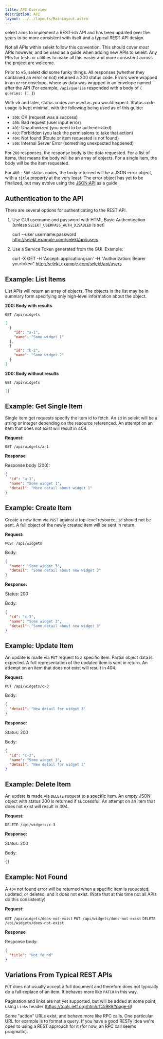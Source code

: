 ```yaml
---
title: API Overview
description: API
layout: ../../layouts/MainLayout.astro
---
```


selekt aims to implement a REST-ish API and has been updated over the years to be more consistent with itself and a typical REST API design.

Not all APIs within selekt follow this convention. This should cover _most_ APIs however, and be used as a guide when adding new APIs to selekt. Any PRs for tests or utilities to make all this easier and more consistent across the project are welcome.

Prior to v5, selekt did some funky things. All responses (whether they contained an error or not) returned a 200 status code. Errors were wrapped in an `error` envelope, where as data was wrapped in an envelope named after the API (For example, `/api/queries` responded with a body of `{ queries: [] }`)

With v5 and later, status codes are used as you would expect. Status code usage is kept minimal, with the following being used as of this guide:

- `200`: OK (request was a success)
- `400`: Bad request (user input error)
- `401`: Unauthorized (you need to be authenticated)
- `403`: Forbidden (you lack the permissions to take that action)
- `404`: Not found (Route or item requested is not found)
- `500`: Internal Server Error (something unexpected happened)

For `200` responses, the response body is the data requested. For a list of items, that means the body will be an array of objects. For a single item, the body will be the item requested.

For `400` - `500` status codes, the body returned will be a JSON error object, with a `title` property at the very least. The error object has yet to be finalized, but may evolve using the [JSON:API](https://jsonapi.org/format/#error-objects) as a guide.

## Authentication to the API

There are several options for authenticating to the REST API.

1. Use GUI username and password with HTML Basic Authentication (unless `SELEKT_USERPASS_AUTH_DISABLED` is set)

   curl --user username:password http://selekt.example.com/selekt/api/users

2. Use a Service Token generated from the GUI. Example:

   curl -X GET -H 'Accept: application/json' -H "Authorization: Bearer yourtoken" http://selekt.example.com/selekt/api/users

## Example: List Items

List APIs will return an array of objects. The objects in the list may be in summary form specifying only high-level information about the object.

**200: Body with results**

`GET /api/widgets`

```json
[
  {
    "id": "a-1",
    "name": "Some widget 1"
  },
  {
    "id": "b-2",
    "name": "Some widget 2"
  }
]
```

**200: Body without results**

`GET /api/widgets`

```json
[]
```

## Example: Get Single Item

Single item get requests specify the item id to fetch. An `id` in selekt will be a string or integer depending on the resource referenced. An attempt on an item that does not exist will result in 404.

**Request:**

`GET /api/widgets/a-1`

**Response**

Response body (200):

```json
{
  "id": "a-1",
  "name": "Some widget 1",
  "detail": "More detail about widget 1"
}
```

## Example: Create Item

Create a new item via `POST` against a top-level resource. `id` should not be sent. A full object of the newly created item will be sent in return.

**Request:**

`POST /api/widgets`

Body:

```json
{
  "name": "Some widget 3",
  "detail": "Some detail about new widget 3"
}
```

**Response:**

Status: 200

Body:

```json
{
  "id": "c-3",
  "name": "Some widget 3",
  "detail": "Some detail about new widget 3"
}
```

## Example: Update Item

An update is made via `PUT` request to a specific item. Partial object data is expected. A full representation of the updated item is sent in return. An attempt on an item that does not exist will result in 404.

**Request:**

`PUT /api/widgets/c-3`

Body:

```json
{
  "detail": "New detail for widget 3"
}
```

**Response:**

Status: 200

Body:

```json
{
  "id": "c-3",
  "name": "Some widget 3",
  "detail": "New detail for widget 3"
}
```

## Example: Delete Item

An update is made via `DELETE` request to a specific item. An empty JSON object with status 200 is returned if successful. An attempt on an item that does not exist will result in 404.

**Request:**

`DELETE /api/widgets/c-3`

**Response:**

Status: 200

Body:

```json
{}
```

## Example: Not Found

A `404` not found error will be returned when a specific item is requested, updated, or deleted, and it does not exist. (Note that at this time not all APIs do this consistently)

**Request:**

`GET /api/widgets/does-not-exist`
`PUT /api/widgets/does-not-exist`
`DELETE /api/widgets/does-not-exist`

**Response**

Response body:

```json
{
  "title": "Not found"
}
```

## Variations From Typical REST APIs

`PUT` does not usually accept a full document and therefore does not typically do a full-replace of an item. It behaves more like `PATCH` in this way.

Pagination and links are not yet supported, but will be added at some point, using `Links` header (https://tools.ietf.org/html/rfc5988#page-6)

Some "action" URLs exist, and behave more like RPC calls. One particular URL for example is to format a query. If you have a good RESTy idea we're open to using a REST approach for it (for now, an RPC call seems pragmatic).
